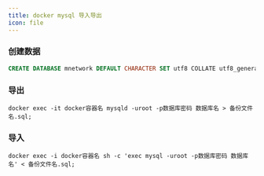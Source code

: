 ```yaml
---
title: docker mysql 导入导出
icon: file
---
```


### 创建数据

```sql
CREATE DATABASE mnetwork DEFAULT CHARACTER SET utf8 COLLATE utf8_general_ci;
```

### 导出

```shell
docker exec -it docker容器名 mysqld -uroot -p数据库密码 数据库名 > 备份文件名.sql;
```

### 导入

```shell
docker exec -i docker容器名 sh -c 'exec mysql -uroot -p数据库密码 数据库名' < 备份文件名.sql;
```
